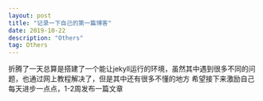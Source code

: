 ```yaml
---
layout: post
title: "记录一下自己的第一篇博客"
date: 2019-10-22 
description: "Others"
tag: Others
---   
```


折腾了一天总算是搭建了一个能让jekyll运行的环境，虽然其中遇到很多不同的问题，也通过网上教程解决了，但是其中还有很多不懂的地方
希望接下来激励自己每天进步一点点，1-2周发布一篇文章




  
